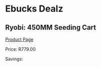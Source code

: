 
# Ebucks Dealz
## Ryobi: 450MM Seeding Cart
[Product Page](https://www.ebucks.com/web/shop/productSelected.do?prodId=335522091&catId=363410833)

Price: R779.00

Savings: 


	